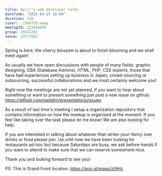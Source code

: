 ```yaml
---
title: April's web developer talks
dateTime: "2015-04-25 16:00"
duration: 120
cover: ./506739.webp
meetupId: 221648850
group: 15632202
venue: 22577042
---
```


Spring is here, the cherry blossom is about to finish blooming and we shall meet again!

As usually we have open discussions with people of many fields: graphic designing, DBA (Database Admins), HTML, PHP, CSS experts, those that have had experiences setting up business in Japan, crowd-sourcing or outsourcing, successful collaborations and we most certainly welcome you!

Right now the meetings are not yet planned, if you want to hear about something or want to present something just post a new issue on github: https://github.com/owddm/presentations/issues

As a result of last time's meeting I setup a organization repository that contains information on how the meetup is organized at the moment. If you feel like taking over the task please let me know! We are also looking for help.

If you are interested in talking about whatever-that-strike-your-fancy over drinks or food please join. Up until now we have been looking for restaurants ad-hoc but because Saturdays are busy, we ask before-hands if you want to attend to make sure that we can reserve somewhere nice.

Thank you and looking forward to see you!

PS: This is Grand Front location: https://goo.gl/maps/z0tHz
